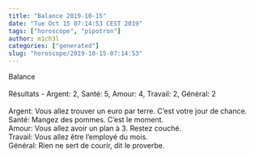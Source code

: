 ```yaml
---
title: "Balance 2019-10-15"
date: "Tue Oct 15 07:14:53 CEST 2019"
tags: ["horoscope", "pipotron"]
author: m1ch3l
categories: ["generated"]
slug: "horoscope/2019-10-15-07:14:53"
---
```


Balance<br>
<br>
Résultats - Argent: 2, Santé: 5, Amour: 4, Travail: 2, Général: 2<br>
<br>
Argent:  Vous allez trouver un euro par terre. C’est votre jour de chance.<br>
Santé:   Mangez des pommes. C’est le moment.<br>
Amour:   Vous allez avoir un plan à 3. Restez couché.<br>
Travail: Vous allez être l’employé du mois. <br>
Général: Rien ne sert de courir, dit le proverbe.<br>
